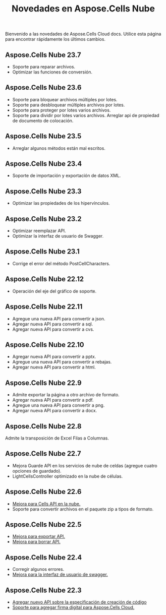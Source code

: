 ﻿---
title: Novedades en Aspose.Cells Nube
second_title: Aspose.Cells Cloud Documen
linktitle: ¿Qué hay de nuevo?
type: docs
weight: 5
url: /es/what-s-new-in-aspose-cells-cloud/
keywords: What's new in aspose cells cloud. Office Excel 2013,  Office Excel 2016,  Office Excel 2019，office Excel 365
description: Esta página describe las nuevas características más interesantes de Aspose.Cells Cloud introducidas en versiones recientes
---
Bienvenido a las novedades de Aspose.Cells Cloud docs. Utilice esta página para encontrar rápidamente los últimos cambios.

## Aspose.Cells Nube 23.7

 * Soporte para reparar archivos.
* Optimizar las funciones de conversión.


## Aspose.Cells Nube 23.6

 * Soporte para bloquear archivos múltiples por lotes.
 * Soporte para desbloquear múltiples archivos por lotes.
 * Soporte para proteger por lotes varios archivos.
 * Soporte para dividir por lotes varios archivos.
 Arreglar api de propiedad de documento de colocación.


## Aspose.Cells Nube 23.5

 * Arreglar algunos métodos están mal escritos.


## Aspose.Cells Nube 23.4

 * Soporte de importación y exportación de datos XML.


## Aspose.Cells Nube 23.3

 * Optimizar las propiedades de los hipervínculos.


## Aspose.Cells Nube 23.2

 * Optimizar reemplazar API.
* Optimizar la interfaz de usuario de Swagger.




## Aspose.Cells Nube 23.1

 * Corrige el error del método PostCellCharacters.



## Aspose.Cells Nube 22.12

 * Operación del eje del gráfico de soporte.


## Aspose.Cells Nube 22.11

 * Agregue una nueva API para convertir a json.
 * Agregar nueva API para convertir a sql.
 * Agregar nueva API para convertir a cvs.


## Aspose.Cells Nube 22.10

 * Agregar nueva API para convertir a pptx.
 * Agregue una nueva API para convertir a rebajas.
 * Agregar nueva API para convertir a html.

## Aspose.Cells Nube 22.9

 * Admite exportar la página a otro archivo de formato.
 * Agregar nueva API para convertir a pdf.
 * Agregue una nueva API para convertir a png.
 * Agregar nueva API para convertir a docx.

## Aspose.Cells Nube 22.8

Admite la transposición de Excel Filas a Columnas.

## Aspose.Cells Nube 22.7

* Mejora Guarde API en los servicios de nube de celdas (agregue cuatro opciones de guardado).
* LightCellsController optimizado en la nube de células.

## Aspose.Cells Nube 22.6

* [Mejora para Cells API en la nube.](/cells/aspose-cells-cloud-22-6-release-notes/)
* Soporte para convertir archivos en el paquete zip a tipos de formato.

## Aspose.Cells Nube 22.5

* [Mejora para exportar API.](https://docs.aspose.cloud/cells/export/)
* [Mejora para borrar API.](https://docs.aspose.cloud/cells/clear/)

## Aspose.Cells Nube 22.4

* Corregir algunos errores.
* [Mejora para la interfaz de usuario de swagger.](https://apireference.aspose.cloud/cells/)

## Aspose.Cells Nube 22.3

* [Agregar nuevo API sobre la especificación de creación de código](https://api.aspose.cloud/v3.0/cells/codegen/spec)
* [Soporte para agregar firma digital para Aspose.Cells Cloud.](/cells/workbook/digital-signature/)


